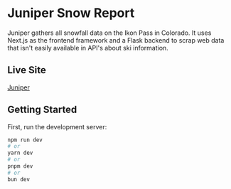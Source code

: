 # Juniper Snow Report

Juniper gathers all snowfall data on the Ikon Pass in Colorado. It uses Next.js as the frontend framework and a Flask backend to scrap web data that isn't easily available in API's about ski information.

## Live Site

[Juniper](https://juniper.fun)

## Getting Started

First, run the development server:

```bash
npm run dev
# or
yarn dev
# or
pnpm dev
# or
bun dev
```
